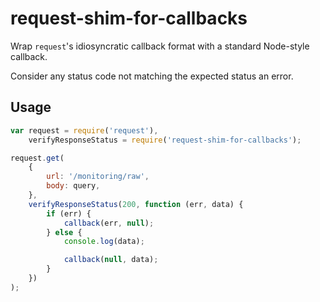 request-shim-for-callbacks
==========================

Wrap `request`'s idiosyncratic callback format with a standard Node-style
callback.

Consider any status code not matching the expected status an error.

Usage
-----

```js
var request = require('request'),
    verifyResponseStatus = require('request-shim-for-callbacks');

request.get(
    {
        url: '/monitoring/raw',
        body: query,
    },
    verifyResponseStatus(200, function (err, data) {
        if (err) {
            callback(err, null);
        } else {
            console.log(data);

            callback(null, data);
        }
    })
);

```

